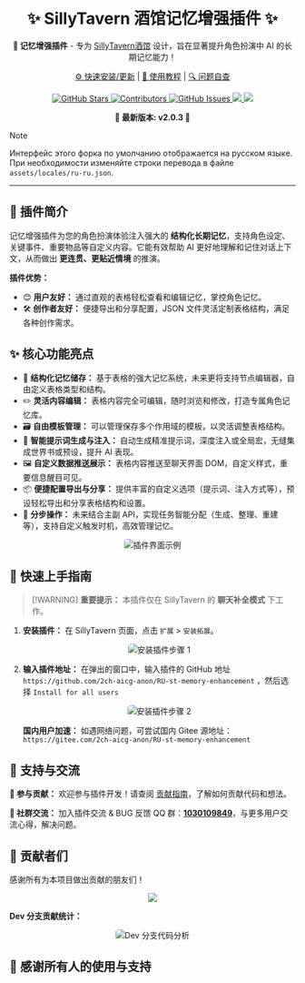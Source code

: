<div align="center">
<h1>✨ SillyTavern 酒馆记忆增强插件 ✨</h1>

<p>
    <b>🧠 记忆增强插件</b> - 专为 <a href="https://github.com/SillyTavern/SillyTavern">SillyTavern酒馆</a> 设计，旨在显著提升角色扮演中 AI 的长期记忆能力！

<p>
    <a href="https://muyoo.com.cn/wiki/memory/">⚙️ 快速安装/更新</a>
    |
    <a href="https://muyoo.com.cn/wiki/memory/start.html">🔄 使用教程</a>
    |
    <a href="https://muyoo.com.cn/wiki/memory/installFaq.html">🔍 问题自查</a>
</p>

<p>
    <a href="https://github.com/2ch-aicg-anon/RU-st-memory-enhancement/stargazers">
        <img src="https://img.shields.io/github/stars/2ch-aicg-anon/RU-st-memory-enhancement?style=flat-square" alt="GitHub Stars">
    </a>
    <a href="https://github.com/2ch-aicg-anon/RU-st-memory-enhancement/graphs/contributors">
        <img src="https://img.shields.io/github/contributors/2ch-aicg-anon/RU-st-memory-enhancement?style=flat-square" alt="Contributors">
    </a>
    <a href="https://github.com/2ch-aicg-anon/RU-st-memory-enhancement/issues">
        <img src="https://img.shields.io/github/issues/2ch-aicg-anon/RU-st-memory-enhancement?style=flat-square" alt="GitHub Issues">
    </a>
    <a href="https://qm.qq.com/q/bBSIrwKty2">
      <img src="https://img.shields.io/badge/Join-QQ_Group-ff69b4">
    </a>
    <a href="https://github.com/SillyTavern/SillyTavern">
      <img src="https://img.shields.io/badge/SillyTavern-%3E=1.10.0-blue">
    </a>
</p>

<p>
    <b>🚀 最新版本: v2.0.3 🚀</b>
</p>
</div>

> [!NOTE]
> Интерфейс этого форка по умолчанию отображается на русском языке.
> При необходимости изменяйте строки перевода в файле `assets/locales/ru-ru.json`.

<hr>

## 🌟 插件简介

记忆增强插件为您的角色扮演体验注入强大的 **结构化长期记忆**，支持角色设定、关键事件、重要物品等自定义内容。它能有效帮助 AI 更好地理解和记住对话上下文，从而做出 **更连贯、更贴近情境** 的推演。

**插件优势：**

* 😊 **用户友好：**  通过直观的表格轻松查看和编辑记忆，掌控角色记忆。
* 🛠️ **创作者友好：**  便捷导出和分享配置，JSON 文件灵活定制表格结构，满足各种创作需求。

## ✨ 核心功能亮点

* 📅 **结构化记忆储存：** 基于表格的强大记忆系统，未来更将支持节点编辑器，自由定义表格类型和结构。
* ✏️ **灵活内容编辑：** 表格内容完全可编辑，随时浏览和修改，打造专属角色记忆库。
* 🗃️ **自由模板管理：** 可以管理保存多个作用域的模板，以灵活调整表格结构。
* 🤖 **智能提示词生成与注入：** 自动生成精准提示词，深度注入或全局宏，无缝集成世界书或预设，提升 AI 表现。
* 🖼️ **自定义数据推送展示：**  表格内容推送至聊天界面 DOM，自定义样式，重要信息醒目可见。
* 📦 **便捷配置导出与分享：**  提供丰富的自定义选项（提示词、注入方式等），预设轻松导出和分享表格结构和设置。
* 🚀 **分步操作：**  未来结合主副 API，实现任务智能分配（生成、整理、重建等），支持自定义触发时机，高效管理记忆。

<p align="center">
    <img src="https://github.com/user-attachments/assets/36997237-2c72-46b5-a8df-f5af3fa42171" alt="插件界面示例" style="max-width:80%; border-radius: 5px;">
</p>

## 🚀 快速上手指南

> \[!WARNING]
> **重要提示：** 本插件仅在 SillyTavern 的 **聊天补全模式** 下工作。

1. **安装插件：** 在 SillyTavern 页面，点击 `扩展` > `安装拓展`。

   <p align="center">
       <img src="https://github.com/user-attachments/assets/67904e14-dc8d-4d7c-a1a8-d24253b72621" alt="安装插件步骤 1" style="max-width:70%; border-radius: 5px;">
   </p>

2. **输入插件地址：** 在弹出的窗口中，输入插件的 GitHub 地址 `https://github.com/2ch-aicg-anon/RU-st-memory-enhancement` ，然后选择 `Install for all users`

   <p align="center">
       <img src="https://github.com/user-attachments/assets/9f39015f-63bb-4741-bb7f-740c02f1de17" alt="安装插件步骤 2" style="max-width:70%; border-radius: 5px;">
   </p>

   **国内用户加速：**  如遇网络问题，可尝试国内 Gitee 源地址：`https://gitee.com/2ch-aicg-anon/RU-st-memory-enhancement`

## 💖 支持与交流

**🤝 参与贡献：**  欢迎参与插件开发！请查阅 <a href="https://github.com/2ch-aicg-anon/RU-st-memory-enhancement/blob/dev/README.md">贡献指南</a>，了解如何贡献代码和想法。

**💬 社群交流：**  加入插件交流 & BUG 反馈 QQ 群：<a href="#">**1030109849**</a>，与更多用户交流心得，解决问题。

## 🥰 贡献者们

感谢所有为本项目做出贡献的朋友们！

<p align="center">
    <a href="https://github.com/2ch-aicg-anon/RU-st-memory-enhancement/graphs/contributors">
      <img src="https://contrib.rocks/image?repo=2ch-aicg-anon/RU-st-memory-enhancement" style="max-width: 400px;" />
    </a>
</p>

**Dev 分支贡献统计：**
<p align="center">
    <img src="https://repobeats.axiom.co/api/embed/eb3c2af1bcdb84704bb9ff8f61379fe38d634884.svg" alt="Dev 分支代码分析" style="max-width: 80%; border-radius: 5px;">
</p>

## 🤗 感谢所有人的使用与支持
